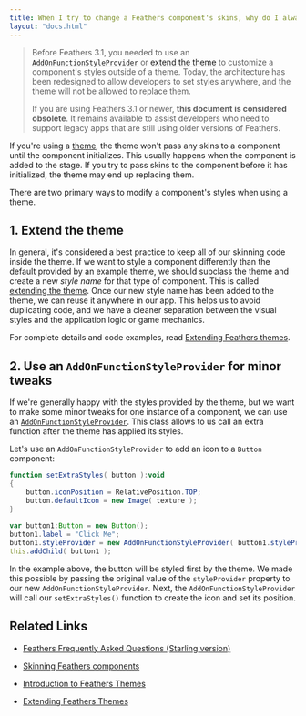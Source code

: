 ```yaml
---
title: When I try to change a Feathers component's skins, why do I always see the default skins? (AS3/Starling version)
layout: "docs.html"
---
```


> Before Feathers 3.1, you needed to use an [`AddOnFunctionStyleProvider`](/api-reference/feathers/skins/AddOnFunctionStyleProvider.html) or [extend the theme](../extending-themes.md) to customize a component's styles outside of a theme. Today, the architecture has been redesigned to allow developers to set styles anywhere, and the theme will not be allowed to replace them.
>
> If you are using Feathers 3.1 or newer, **this document is considered obsolete**. It remains available to assist developers who need to support legacy apps that are still using older versions of Feathers.

If you're using a [theme](../themes.md), the theme won't pass any skins to a component until the component initializes. This usually happens when the component is added to the stage. If you try to pass skins to the component before it has initialized, the theme may end up replacing them.

There are two primary ways to modify a component's styles when using a theme.

## 1. Extend the theme

In general, it's considered a best practice to keep all of our skinning code inside the theme. If we want to style a component differently than the default provided by an example theme, we should subclass the theme and create a new _style name_ for that type of component. This is called [extending the theme](../extending-themes.md). Once our new style name has been added to the theme, we can reuse it anywhere in our app. This helps us to avoid duplicating code, and we have a cleaner separation between the visual styles and the application logic or game mechanics.

For complete details and code examples, read [Extending Feathers themes](../extending-themes.md).

## 2. Use an `AddOnFunctionStyleProvider` for minor tweaks

If we're generally happy with the styles provided by the theme, but we want to make some minor tweaks for one instance of a component, we can use an [`AddOnFunctionStyleProvider`](/api-reference/feathers/skins/AddOnFunctionStyleProvider.html). This class allows to us call an extra function after the theme has applied its styles.

Let's use an `AddOnFunctionStyleProvider` to add an icon to a `Button` component:

```actionscript
function setExtraStyles( button ):void
{
    button.iconPosition = RelativePosition.TOP;
    button.defaultIcon = new Image( texture );
}
 
var button1:Button = new Button();
button1.label = "Click Me";
button1.styleProvider = new AddOnFunctionStyleProvider( button1.styleProvider, setExtraStyles );
this.addChild( button1 );
```

In the example above, the button will be styled first by the theme. We made this possible by passing the original value of the `styleProvider` property to our new `AddOnFunctionStyleProvider`. Next, the `AddOnFunctionStyleProvider` will call our `setExtraStyles()` function to create the icon and set its position.

## Related Links

- [Feathers Frequently Asked Questions (Starling version)](./index.md)

- [Skinning Feathers components](../skinning.md)

- [Introduction to Feathers Themes](../themes.md)

- [Extending Feathers Themes](../extending-themes.md)
